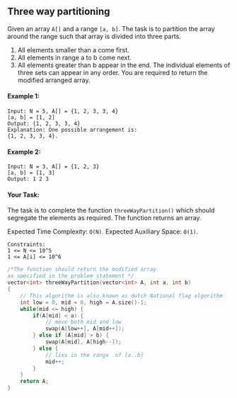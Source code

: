 ## Three way partitioning

Given an array `A[]` and a range `[a, b]`. The task is to partition the array around the range such that array is divided into three parts.

1. All elements smaller than a come first.
2. All elements in range a to b come next.
3. All elements greater than b appear in the end.
   The individual elements of three sets can appear in any order. You are required to return the modified arranged array.

#### Example 1:

```
Input: N = 5, A[] = {1, 2, 3, 3, 4}
[a, b] = [1, 2]
Output: {1, 2, 3, 3, 4}
Explanation: One possible arrangement is:
{1, 2, 3, 3, 4}.
```

#### Example 2:

```
Input: N = 3, A[] = {1, 2, 3}
[a, b] = [1, 3]
Output: 1 2 3
```

#### Your Task:

The task is to complete the function `threeWayPartition()` which should segregate the elements as required. The function returns an array.

Expected Time Complexity: `O(N)`.
Expected Auxiliary Space: `O(1)`.

```
Constraints:
1 <= N <= 10^5
1 <= A[i] <= 10^6
```

```c++
/*The function should return the modified array
as specified in the problem statement */
vector<int> threeWayPartition(vector<int> A, int a, int b)
{
    // This algorithm is also known as dutch National flag algorithm
    int low = 0, mid = 0, high = A.size()-1;
    while(mid <= high) {
        if(A[mid] < a) {
            // move both mid and low
            swap(A[low++], A[mid++]);
        } else if (A[mid] > b) {
            swap(A[mid], A[high--]);
        } else {
            // lies in the range  of [a..b]
            mid++;
        }
    }
    return A;
}
```
